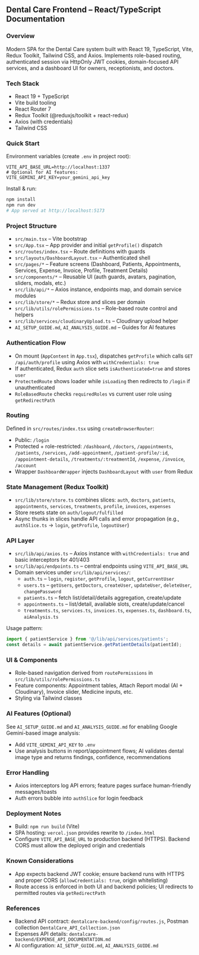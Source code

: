 ## Dental Care Frontend – React/TypeScript Documentation

### Overview
Modern SPA for the Dental Care system built with React 19, TypeScript, Vite, Redux Toolkit, Tailwind CSS, and Axios. Implements role-based routing, authenticated session via HttpOnly JWT cookies, domain-focused API services, and a dashboard UI for owners, receptionists, and doctors.

### Tech Stack
- React 19 + TypeScript
- Vite build tooling
- React Router 7
- Redux Toolkit (@reduxjs/toolkit + react-redux)
- Axios (with credentials)
- Tailwind CSS

### Quick Start
Environment variables (create `.env` in project root):
```env
VITE_API_BASE_URL=http://localhost:1337
# Optional for AI features:
VITE_GEMINI_API_KEY=your_gemini_api_key
```

Install & run:
```bash
npm install
npm run dev
# App served at http://localhost:5173
```

### Project Structure
- `src/main.tsx` – Vite bootstrap
- `src/App.tsx` – App provider and initial `getProfile()` dispatch
- `src/routes/index.tsx` – Route definitions with guards
- `src/layouts/DashboardLayout.tsx` – Authenticated shell
- `src/pages/*` – Feature screens (Dashboard, Patients, Appointments, Services, Expense, Invoice, Profile, Treatment Details)
- `src/components/*` – Reusable UI (auth guards, avatars, pagination, sliders, modals, etc.)
- `src/lib/api/*` – Axios instance, endpoints map, and domain service modules
- `src/lib/store/*` – Redux store and slices per domain
- `src/lib/utils/rolePermissions.ts` – Role-based route control and helpers
- `src/lib/services/cloudinaryUpload.ts` – Cloudinary upload helper
- `AI_SETUP_GUIDE.md`, `AI_ANALYSIS_GUIDE.md` – Guides for AI features

### Authentication Flow
- On mount (`AppContent` in `App.tsx`), dispatches `getProfile` which calls `GET /api/auth/profile` using Axios with `withCredentials: true`
- If authenticated, Redux `auth` slice sets `isAuthenticated=true` and stores `user`
- `ProtectedRoute` shows loader while `isLoading` then redirects to `/login` if unauthenticated
- `RoleBasedRoute` checks `requiredRoles` vs current user role using `getRedirectPath`

### Routing
Defined in `src/routes/index.tsx` using `createBrowserRouter`:
- Public: `/login`
- Protected + role-restricted: `/dashboard`, `/doctors`, `/appointments`, `/patients`, `/services`, `/add-appointment`, `/patient-profile/:id`, `/appointment-details`, `/treatments/:treatmentId`, `/expense`, `/invoice`, `/account`
- Wrapper `DashboardWrapper` injects `DashboardLayout` with `user` from Redux

### State Management (Redux Toolkit)
- `src/lib/store/store.ts` combines slices: `auth`, `doctors`, `patients`, `appointments`, `services`, `treatments`, `profile`, `invoices`, `expenses`
- Store resets state on `auth/logout/fulfilled`
- Async thunks in slices handle API calls and error propagation (e.g., `authSlice.ts` → `login`, `getProfile`, `logoutUser`)

### API Layer
- `src/lib/api/axios.ts` – Axios instance with `withCredentials: true` and basic interceptors for 401/403
- `src/lib/api/endpoints.ts` – central endpoints using `VITE_API_BASE_URL`
- Domain services under `src/lib/api/services/`:
  - `auth.ts` – `login`, `register`, `getProfile`, `logout`, `getCurrentUser`
  - `users.ts` – `getUsers`, `getDoctors`, `createUser`, `updateUser`, `deleteUser`, `changePassword`
  - `patients.ts` – fetch list/detail/details aggregation, create/update
  - `appointments.ts` – list/detail, available slots, create/update/cancel
  - `treatments.ts`, `services.ts`, `invoices.ts`, `expenses.ts`, `dashboard.ts`, `aiAnalysis.ts`

Usage pattern:
```ts
import { patientService } from '@/lib/api/services/patients';
const details = await patientService.getPatientDetails(patientId);
```

### UI & Components
- Role-based navigation derived from `routePermissions` in `src/lib/utils/rolePermissions.ts`
- Feature components: Appointment tables, Attach Report modal (AI + Cloudinary), Invoice slider, Medicine inputs, etc.
- Styling via Tailwind classes

### AI Features (Optional)
See `AI_SETUP_GUIDE.md` and `AI_ANALYSIS_GUIDE.md` for enabling Google Gemini-based image analysis:
- Add `VITE_GEMINI_API_KEY` to `.env`
- Use analysis buttons in report/appointment flows; AI validates dental image type and returns findings, confidence, recommendations

### Error Handling
- Axios interceptors log API errors; feature pages surface human-friendly messages/toasts
- Auth errors bubble into `authSlice` for login feedback

### Deployment Notes
- Build: `npm run build` (Vite)
- SPA hosting: `vercel.json` provides rewrite to `/index.html`
- Configure `VITE_API_BASE_URL` to production backend (HTTPS). Backend CORS must allow the deployed origin and credentials

### Known Considerations
- App expects backend JWT cookie; ensure backend runs with HTTPS and proper CORS (`allowCredentials: true`, origin whitelisting)
- Route access is enforced in both UI and backend policies; UI redirects to permitted routes via `getRedirectPath`

### References
- Backend API contract: `dentalcare-backend/config/routes.js`, Postman collection `DentalCare_API_Collection.json`
- Expenses API details: `dentalcare-backend/EXPENSE_API_DOCUMENTATION.md`
- AI configuration: `AI_SETUP_GUIDE.md`, `AI_ANALYSIS_GUIDE.md`


